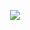 <p align="center">
  <picture>
    <source media="(prefers-color-scheme: dark)" srcset="https://streak-stats.demolab.com?user=nickiroo&theme=horizon" />
    <img src="https://streak-stats.demolab.com?user=nickiroo&theme=default" />
  </picture>
</p>
